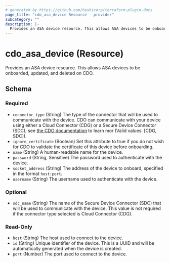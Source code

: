 ```yaml
---
# generated by https://github.com/hashicorp/terraform-plugin-docs
page_title: "cdo_asa_device Resource - provider"
subcategory: ""
description: |-
  Provides an ASA device resource. This allows ASA devices to be onboarded, updated, and deleted on CDO.
---
```


# cdo_asa_device (Resource)

Provides an ASA device resource. This allows ASA devices to be onboarded, updated, and deleted on CDO.



<!-- schema generated by tfplugindocs -->
## Schema

### Required

- `connector_type` (String) The type of the connector that will be used to communicate with the device. CDO can communicate with your device using either a Cloud Connector (CDG) or a Secure Device Connector (SDC); see [the CDO documentation](https://docs.defenseorchestrator.com/c-connect-cisco-defense-orchestratortor-the-secure-device-connector.html) to learn mor (Valid values: [CDG, SDC]).
- `ignore_certificate` (Boolean) Set this attribute to true if you do not wish for CDO to validate the certificate of this device before onboarding.
- `name` (String) A human-readable name for the device.
- `password` (String, Sensitive) The password used to authenticate with the device.
- `socket_address` (String) The address of the device to onboard, specified in the format `host:port`.
- `username` (String) The username used to authenticate with the device.

### Optional

- `sdc_name` (String) The name of the Secure Device Connector (SDC) that will be used to communicate with the device. This value is not required if the connector type selected is Cloud Connector (CDG).

### Read-Only

- `host` (String) The host used to connect to the device.
- `id` (String) Unique identifier of the device. This is a UUID and will be automatically generated when the device is created.
- `port` (Number) The port used to connect to the device.
